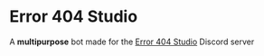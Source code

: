 # Error 404 Studio
A **multipurpose** bot made for the [Error 404 Studio](https://discord.gg/cxUer7UHB5) Discord server
